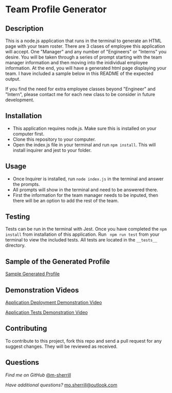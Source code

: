 # Team Profile Generator
  
## Description

This is a node.js application that runs in the terminal to generate an HTML page with your team roster. There are 3 clases of employee this application will accept. One "Manager" and any number of "Engineers" or "Interns" you desire. You will be taken through a series of prompt starting with the team manager information and then moving into the inidividual employee information. At the end, you will have a generated html page displaying your team. I have included a sample below in this README of the expected output. 

If you find the need for extra employee classes beyond "Engineer" and "Intern", please contact me for each new class to be consider in future development. 

## Installation

- This application requires node.js. Make sure this is installed on your computer first.
- Clone this repository to your computer. 
- Open the index.js file in your terminal and run ```npm install```. This will install inquirer and jest to your folder. 

## Usage

- Once Inquirer is installed, run ```node index.js``` in the terminal and answer the prompts.
- All prompts will show in the terminal and need to be answered there. 
- First the information for the team manager needs to be inputed, then there will be an option to add the rest of the team. 

## Testing 

Tests can be run in the terminal with Jest. Once you have completed the ```npm install``` from installation of this application. Run ``` npm run test``` from your terminal to view the included tests. All tests are located in the ```__tests__``` directory.

## Sample of the Generated Profile

[Sample Generated Profile](https://m-sherrill.github.io/team-profile-generator/dist/indexExample.html)

## Demonstration Videos

[Application Deployment Demonstration Video](https://youtu.be/D2G2TI76lUQ)

[Application Tests Demonstration Video](https://youtu.be/7Zu3tu78QAg)

## Contributing
  
To contribute to this project, fork this repo and send a pull request for any suggest changes. They will be reviewed as received.
      
## Questions

*Find me on GitHub* [@m-sherrill](https://github.com/m-sherrill)

*Have additional questions?* mo.sherrill@outlook.com
